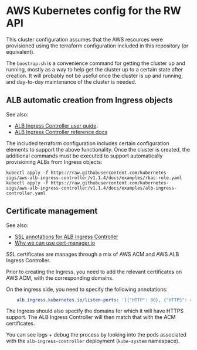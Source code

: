 # AWS Kubernetes config for the RW API

This cluster configuration assumes that the AWS resources were provisioned using the terraform configuration included in this repository (or equivalent). 

The `boostrap.sh` is a convenience command for getting the cluster up and running, mostly as a way to help get the cluster up to a certain state after creation. It will probably not be useful once the cluster is up and running, and day-to-day maintenance of the cluster is needed.


## ALB automatic creation from Ingress objects

See also: 
- [ALB Ingress Controller user guide](https://docs.aws.amazon.com/eks/latest/userguide/alb-ingress.html).
- [ALB Ingress Controller reference docs](https://kubernetes-sigs.github.io/aws-alb-ingress-controller/guide/ingress/annotation)

The included terraform configuration includes certain configuration elements to support the above functionality. Once the cluster is created, the additional commands must be executed to support automatically provisioning ALBs from Ingress objects:

```shell
kubectl apply -f https://raw.githubusercontent.com/kubernetes-sigs/aws-alb-ingress-controller/v1.1.4/docs/examples/rbac-role.yaml
kubectl apply -f https://raw.githubusercontent.com/kubernetes-sigs/aws-alb-ingress-controller/v1.1.4/docs/examples/alb-ingress-controller.yaml
```

## Certificate management

See also: 

- [SSL annotations for ALB Ingress Controller](https://kubernetes-sigs.github.io/aws-alb-ingress-controller/guide/ingress/annotation/#ssl)
- [Why we can use cert-manager.io](https://github.com/jetstack/cert-manager/issues/333)

SSL certificates are manages through a mix of AWS ACM and AWS ALB Ingress Controller. 

Prior to creating the Ingress, you need to add the relevant certificates on AWS ACM, with the corresponding domains.

On the ingress side, you need to specify the following annotations:

```yaml
    alb.ingress.kubernetes.io/listen-ports: '[{"HTTP": 80}, {"HTTPS": 443}]'
``` 

The Ingress should also specify the domains for which it will have HTTPS support. 
The ALB Ingress Controller will then match that with the ACM certificates.

You can see logs + debug the process by looking into the pods associated with the `alb-ingress-controller` deployment (`kube-system` namespace).